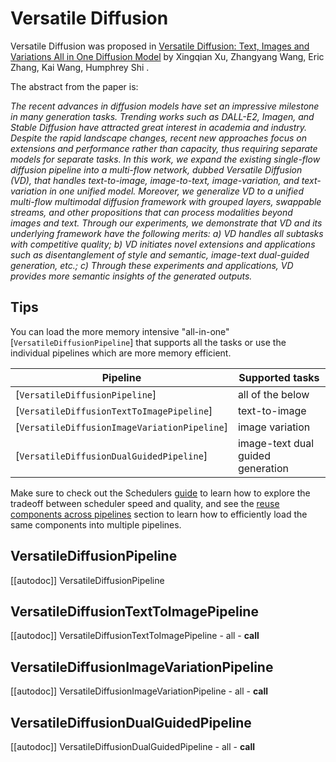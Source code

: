 <!--Copyright 2023 The HuggingFace Team. All rights reserved.

Licensed under the Apache License, Version 2.0 (the "License"); you may not use this file except in compliance with
the License. You may obtain a copy of the License at

http://www.apache.org/licenses/LICENSE-2.0

Unless required by applicable law or agreed to in writing, software distributed under the License is distributed on
an "AS IS" BASIS, WITHOUT WARRANTIES OR CONDITIONS OF ANY KIND, either express or implied. See the License for the
specific language governing permissions and limitations under the License.
-->

# Versatile Diffusion

Versatile Diffusion was proposed in [Versatile Diffusion: Text, Images and Variations All in One Diffusion Model](https://huggingface.co/papers/2211.08332) by Xingqian Xu, Zhangyang Wang, Eric Zhang, Kai Wang, Humphrey Shi .

The abstract from the paper is:

*The recent advances in diffusion models have set an impressive milestone in many generation tasks. Trending works such as DALL-E2, Imagen, and Stable Diffusion have attracted great interest in academia and industry. Despite the rapid landscape changes, recent new approaches focus on extensions and performance rather than capacity, thus requiring separate models for separate tasks. In this work, we expand the existing single-flow diffusion pipeline into a multi-flow network, dubbed Versatile Diffusion (VD), that handles text-to-image, image-to-text, image-variation, and text-variation in one unified model. Moreover, we generalize VD to a unified multi-flow multimodal diffusion framework with grouped layers, swappable streams, and other propositions that can process modalities beyond images and text. Through our experiments, we demonstrate that VD and its underlying framework have the following merits: a) VD handles all subtasks with competitive quality; b) VD initiates novel extensions and applications such as disentanglement of style and semantic, image-text dual-guided generation, etc.; c) Through these experiments and applications, VD provides more semantic insights of the generated outputs.*

## Tips

You can load the more memory intensive "all-in-one" [`VersatileDiffusionPipeline`] that supports all the tasks or use the individual pipelines which are more memory efficient.

| **Pipeline**                                         | **Supported tasks**               |
|------------------------------------------------------|-----------------------------------|
| [`VersatileDiffusionPipeline`]                       | all of the below                  |
| [`VersatileDiffusionTextToImagePipeline`]            | text-to-image                     |
| [`VersatileDiffusionImageVariationPipeline`]         | image variation                   |
| [`VersatileDiffusionDualGuidedPipeline`]             | image-text dual guided generation |

<Tip>

Make sure to check out the Schedulers [guide](/using-diffusers/schedulers) to learn how to explore the tradeoff between scheduler speed and quality, and see the [reuse components across pipelines](/using-diffusers/loading#reuse-components-across-pipelines) section to learn how to efficiently load the same components into multiple pipelines.

</Tip>

## VersatileDiffusionPipeline
[[autodoc]] VersatileDiffusionPipeline

## VersatileDiffusionTextToImagePipeline
[[autodoc]] VersatileDiffusionTextToImagePipeline
	- all
	- __call__

## VersatileDiffusionImageVariationPipeline
[[autodoc]] VersatileDiffusionImageVariationPipeline
	- all
	- __call__

## VersatileDiffusionDualGuidedPipeline
[[autodoc]] VersatileDiffusionDualGuidedPipeline
	- all
	- __call__
